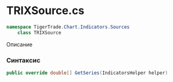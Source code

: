 
# TRIXSource.cs
```csharp
namespace TigerTrade.Chart.Indicators.Sources  
    class TRIXSource
```

Описание

### Синтаксис
```csharp
public override double[] GetSeries(IndicatorsHelper helper)
```
